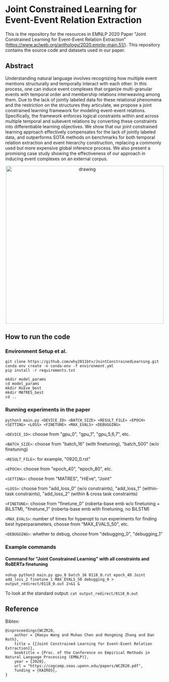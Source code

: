 # Joint Constrained Learning for Event-Event Relation Extraction

This is the repository for the resources in EMNLP 2020 Paper "Joint Constrained Learning for Event-Event Relation Extraction" (https://www.aclweb.org/anthology/2020.emnlp-main.51/). This repository contains the source code and datasets used in our paper.

## Abstract

Understanding natural language involves recognizing how multiple event mentions structurally and temporally interact with each other. In this process, one can induce event complexes that organize multi-granular events with temporal order and membership relations interweaving among them. Due to the lack of jointly labeled data for these relational phenomena and the restriction on the structures they articulate, we propose a joint constrained learning framework for modeling event-event relations. Specifically, the framework enforces logical constraints within and across multiple temporal and subevent relations by converting these constraints into differentiable learning objectives. We show that our joint constrained learning approach effectively compensates for the lack of jointly labeled data, and outperforms SOTA methods on benchmarks for both temporal relation extraction and event hierarchy construction, replacing a commonly used but more expensive global inference process. We also present a promising case study showing the effectiveness of our approach in inducing event complexes on an external corpus.

<p align="center">
    <img src="https://github.com/why2011btv/JointConstrainedLearning/blob/master/Example.jpg?raw=true" alt="drawing" width="500"/>
</p>

## How to run the code
### Environment Setup et al.
```
git clone https://github.com/why2011btv/JointConstrainedLearning.git
conda env create -n conda-env -f environment.yml
pip install -r requirements.txt

mkdir model_params
cd model_params
mkdir HiEve_best
mkdir MATRES_best
cd ..
```
### Running experiments in the paper
`python3 main.py <DEVICE_ID> <BATCH_SIZE> <RESULT_FILE> <EPOCH> <SETTING> <LOSS> <FINETUNE> <MAX_EVALS> <DEBUGGING>`

`<DEVICE_ID>`: choose from "gpu_0", "gpu_1", "gpu_5,6,7", etc.

`<BATCH_SIZE>`: choose from "batch_16" (with finetuning), "batch_500" (w/o finetuning)

`<RESULT_FILE>`: for example, "0920_0.rst"

`<EPOCH>`: choose from "epoch_40", "epoch_80", etc.

`<SETTING>`: choose from "MATRES", "HiEve", "Joint"

`<LOSS>`: choose from "add_loss_0" (w/o constraints), "add_loss_1" (within-task constraints), "add_loss_2" (within & cross task constraints)

`<FINETUNE>`: choose from "finetune_0" (roberta-base emb w/o finetuning + BiLSTM), "finetune_1" (roberta-base emb with finetuning, no BiLSTM)

`<MAX_EVALS>`: number of times for hyperopt to run experiments for finding best hyperparameters, choose from "MAX_EVALS_50", etc.

`<DEBUGGING>`: whether to debug, choose from "debugging_0", "debugging_1"

### Example commands
#### Command for "Joint Constrained Learning" with all constraints and RoBERTa finetuning
`nohup python3 main.py gpu_0 batch_16 0118_0.rst epoch_40 Joint add_loss_2 finetune_1 MAX_EVALS_50 debugging_0 > output_redirect/0118_0.out 2>&1 &`

To look at the standard output: `cat output_redirect/0118_0.out`


## Reference
Bibtex:
```
@inproceedings{WCZR20,
    author = {Haoyu Wang and Muhao Chen and Hongming Zhang and Dan Roth},
    title = {{Joint Constrained Learning for Event-Event Relation Extraction}},
    booktitle = {Proc. of the Conference on Empirical Methods in Natural Language Processing (EMNLP)},
    year = {2020},
    url = "https://cogcomp.seas.upenn.edu/papers/WCZR20.pdf",
    funding = {KAIROS},
}
```
